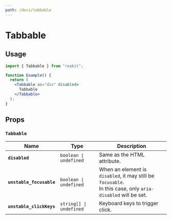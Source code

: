 ```yaml
---
path: /docs/tabbable
---
```


# Tabbable

## Usage

```jsx
import { Tabbable } from "reakit";

function Example() {
  return (
    <Tabbable as="div" disabled>
      Tabbable
    </Tabbable>
  );
}
```

## Props

<!-- This generated automatically -->

### `Tabbable`

| Name | Type | Description |
|------|------|-------------|
| **`disabled`** | <code>boolean &#124; undefined</code> | Same as the HTML attribute. |
| **`unstable_focusable`** | <code>boolean &#124; undefined</code> | When an element is `disabled`, it may still be `focusable`.<br>In this case, only `aria-disabled` will be set. |
| **`unstable_clickKeys`** | <code>string[] &#124; undefined</code> | Keyboard keys to trigger click. |
